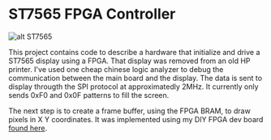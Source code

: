 # ST7565 FPGA Controller

![alt ST7565](https://github.com/freddy-/ST7565/raw/master/st7565.png)

This project contains code to describe a hardware that initialize and drive a ST7565 display using a FPGA. 
That display was removed from an old HP printer. I've used one cheap chinese logic analyzer to debug the communication between the main board and the display.
The data is sent to display througth the SPI protocol at approximatedly 2MHz. 
It currently only sends 0xF0 and 0x0F patterns to fill the screen.

The next step is to create a frame buffer, using the FPGA BRAM, to draw pixels in X Y coordinates.
It was implemented using my DIY FPGA dev board [found here](https://hackaday.io/project/33754-diy-fpga-dev-board).